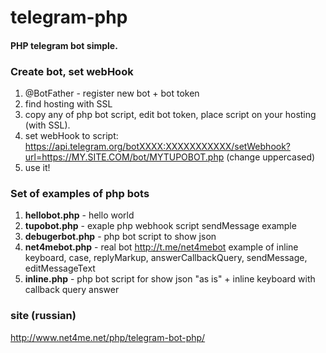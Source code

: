 # telegram-php

#### PHP telegram bot simple.

### Create bot, set webHook

1. @BotFather - register new bot + bot token
2. find hosting with SSL
3. copy any of php bot script, edit bot token, place script on your hosting (with SSL).
4. set webHook to script: https://api.telegram.org/botXXXX:XXXXXXXXXXX/setWebhook?url=https://MY.SITE.COM/bot/MYTUPOBOT.php (change uppercased)
5. use it!

### Set of examples of php bots

1. **hellobot.php** - hello world
2. **tupobot.php** - exaple php webhook script sendMessage example
3. **debugerbot.php** - php bot script to show json 
4. **net4mebot.php** - real bot http://t.me/net4mebot example of inline keyboard, case, replyMarkup, answerCallbackQuery, sendMessage, editMessageText
5. **inline.php** - php bot script for show json "as is" + inline keyboard with callback query answer


### site (russian)

http://www.net4me.net/php/telegram-bot-php/


